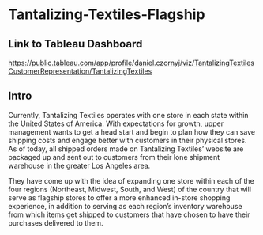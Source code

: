 # Tantalizing-Textiles-Flagship

## Link to Tableau Dashboard
https://public.tableau.com/app/profile/daniel.czornyj/viz/TantalizingTextilesCustomerRepresentation/TantalizingTextiles

## Intro
Currently, Tantalizing Textiles operates with one store in each state within the United States of America. With expectations for growth, upper management wants to get a head start and begin to plan how they can save shipping costs and engage better with customers in their physical stores. As of today, all shipped orders made on Tantalizing Textiles’ website are packaged up and sent out to customers from their lone shipment warehouse in the greater Los Angeles area. 

They have come up with the idea of expanding one store within each of the four regions (Northeast, Midwest, South, and West) of the country that will serve as flagship stores to offer a more enhanced in-store shopping experience, in addition to serving as each region’s inventory warehouse from which items get shipped to customers that have chosen to have their purchases delivered to them. 
